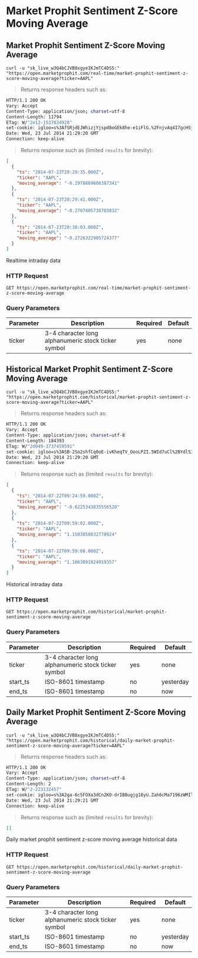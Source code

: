 
# Market Prophit Sentiment Z-Score Moving Average


## Market Prophit Sentiment Z-Score Moving Average

```shell
curl -u "sk_live_w3Q4bCJVB8xgyeIKJmTC4DS5:" "https://open.marketprophit.com/real-time/market-prophit-sentiment-z-score-moving-average?ticker=AAPL"
```

> Returns response headers such as:

```bash
HTTP/1.1 200 OK
Vary: Accept
Content-Type: application/json; charset=utf-8
Content-Length: 11794
ETag: W/"2e12-1537834928"
set-cookie: igloo=s%3AfSRjdEJWhizjYjspd8oGEk8he-e1iFlG.%2FnjvAq4I7gcHSjRWU2CQHrrULfn55lf%2FmLpmhkpb8jU; Path=/; Expires=Thu, 24 Jul 2014 21:29:20 GMT; HttpOnly
Date: Wed, 23 Jul 2014 21:29:20 GMT
Connection: keep-alive


```

> Returns response such as (limited `results` for brevity):

```json
[
  {
    "ts": "2014-07-23T20:29:35.000Z",
    "ticker": "AAPL",
    "moving_average": "-0.2978869608387341"
  },
  {
    "ts": "2014-07-23T20:29:41.000Z",
    "ticker": "AAPL",
    "moving_average": "-0.2707405738703032"
  },
  {
    "ts": "2014-07-23T20:30:03.000Z",
    "ticker": "AAPL",
    "moving_average": "-0.2726322905724377"
  }
]
```

Realtime intraday data

### HTTP Request

`GET https://open.marketprophit.com/real-time/market-prophit-sentiment-z-score-moving-average`

### Query Parameters

Parameter | Description | Required | Default
--------- | ----------- | -------- | -------
ticker | 3-4 character long alphanumeric stock ticker symbol | yes | none



## Historical Market Prophit Sentiment Z-Score Moving Average

```shell
curl -u "sk_live_w3Q4bCJVB8xgyeIKJmTC4DS5:" "https://open.marketprophit.com/historical/market-prophit-sentiment-z-score-moving-average?ticker=AAPL"
```

> Returns response headers such as:

```bash
HTTP/1.1 200 OK
Vary: Accept
Content-Type: application/json; charset=utf-8
Content-Length: 184393
ETag: W/"2d049-3737459591"
set-cookie: igloo=s%3ASB-2So2shfCq0oE-ivKheqTV_OooLPZI.5WId7uCl%2BYdlSIuPh1%2FNYAaVs8FaYO8aMvpBvj3TYr0; Path=/; Expires=Thu, 24 Jul 2014 21:29:21 GMT; HttpOnly
Date: Wed, 23 Jul 2014 21:29:20 GMT
Connection: keep-alive


```

> Returns response such as (limited `results` for brevity):

```json
[
  {
    "ts": "2014-07-22T09:24:59.000Z",
    "ticker": "AAPL",
    "moving_average": "-0.6225343035556520"
  },
  {
    "ts": "2014-07-22T09:59:02.000Z",
    "ticker": "AAPL",
    "moving_average": "1.1503850832778924"
  },
  {
    "ts": "2014-07-22T09:59:08.000Z",
    "ticker": "AAPL",
    "moving_average": "1.1063091924919357"
  }
]
```

Historical intraday data

### HTTP Request

`GET https://open.marketprophit.com/historical/market-prophit-sentiment-z-score-moving-average`

### Query Parameters

Parameter | Description | Required | Default
--------- | ----------- | -------- | -------
ticker | 3-4 character long alphanumeric stock ticker symbol | yes | none
start_ts | ISO-8601 timestamp | no | yesterday
end_ts | ISO-8601 timestamp | no | now


## Daily Market Prophit Sentiment Z-Score Moving Average

```shell
curl -u "sk_live_w3Q4bCJVB8xgyeIKJmTC4DS5:" "https://open.marketprophit.com/historical/daily-market-prophit-sentiment-z-score-moving-average?ticker=AAPL"
```

> Returns response headers such as:

```bash
HTTP/1.1 200 OK
Vary: Accept
Content-Type: application/json; charset=utf-8
Content-Length: 2
ETag: W/"2-223132457"
set-cookie: igloo=s%3A2ga-6c5FOXa3dCn2KO-drIBBugjg18yU.Zah6cMa7196zWMIlWm%2FRwTSScrfc26hGFxNaSQF%2BBO4; Path=/; Expires=Thu, 24 Jul 2014 21:29:21 GMT; HttpOnly
Date: Wed, 23 Jul 2014 21:29:21 GMT
Connection: keep-alive


```

> Returns response such as (limited `results` for brevity):

```json
[]
```

Daily market prophit sentiment z-score moving average historical data

### HTTP Request

`GET https://open.marketprophit.com/historical/daily-market-prophit-sentiment-z-score-moving-average`

### Query Parameters

Parameter | Description | Required | Default
--------- | ----------- | -------- | -------
ticker | 3-4 character long alphanumeric stock ticker symbol | yes | none
start_ts | ISO-8601 timestamp | no | yesterday
end_ts | ISO-8601 timestamp | no | now

